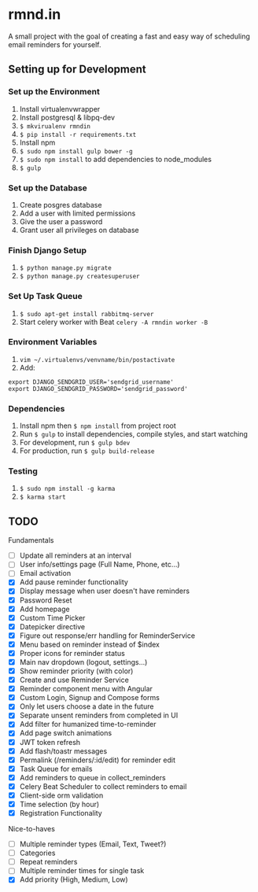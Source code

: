 # rmnd.in
A small project with the goal of creating a fast and easy way of scheduling email reminders for yourself.

## Setting up for Development

### Set up the Environment
1. Install virtualenvwrapper
1. Install postgresql & libpq-dev
1. `$ mkvirualenv rmndin`
1. `$ pip install -r requirements.txt`
1. Install npm
1. `$ sudo npm install gulp bower -g`
1. `$ sudo npm install` to add dependencies to node_modules
1. `$ gulp`

### Set up the Database
1. Create posgres database
1. Add a user with limited permissions
1. Give the user a password
1. Grant user all privileges on database

### Finish Django Setup
1. `$ python manage.py migrate`
1. `$ python manage.py createsuperuser`

### Set Up Task Queue
1. `$ sudo apt-get install rabbitmq-server`
1. Start celery worker with Beat `celery -A rmndin worker -B`

### Environment Variables
1. `vim ~/.virtualenvs/venvname/bin/postactivate`
1. Add:

```
export DJANGO_SENDGRID_USER='sendgrid_username'
export DJANGO_SENDGRID_PASSWORD='sendgrid_password'
```

### Dependencies
1. Install npm then `$ npm install` from project root
1. Run `$ gulp` to install dependencies, compile styles, and start watching
1. For development, run `$ gulp bdev`
1. For production, run `$ gulp build-release`

### Testing
1. `$ sudo npm install -g karma`
1. `$ karma start`

## TODO
Fundamentals
- [ ] Update all reminders at an interval
- [ ] User info/settings page (Full Name, Phone, etc...)
- [ ] Email activation
- [x] Add pause reminder functionality
- [x] Display message when user doesn't have reminders
- [x] Password Reset
- [x] Add homepage
- [x] Custom Time Picker
- [x] Datepicker directive
- [x] Figure out response/err handling for ReminderService
- [x] Menu based on reminder instead of $index
- [x] Proper icons for reminder status
- [x] Main nav dropdown (logout, settings...)
- [x] Show reminder priority (with color)
- [x] Create and use Reminder Service
- [x] Reminder component menu with Angular
- [x] Custom Login, Signup and Compose forms
- [x] Only let users choose a date in the future
- [x] Separate unsent reminders from completed in UI
- [x] Add filter for humanized time-to-reminder
- [x] Add page switch animations
- [x] JWT token refresh
- [x] Add flash/toastr messages
- [x] Permalink (/reminders/:id/edit) for reminder edit
- [x] Task Queue for emails
- [x] Add reminders to queue in collect_reminders
- [x] Celery Beat Scheduler to collect reminders to email
- [x] Client-side orm validation
- [x] Time selection (by hour)
- [x] Registration Functionality

Nice-to-haves
- [ ] Multiple reminder types (Email, Text, Tweet?)
- [ ] Categories
- [ ] Repeat reminders
- [ ] Multiple reminder times for single task
- [x] Add priority (High, Medium, Low)
